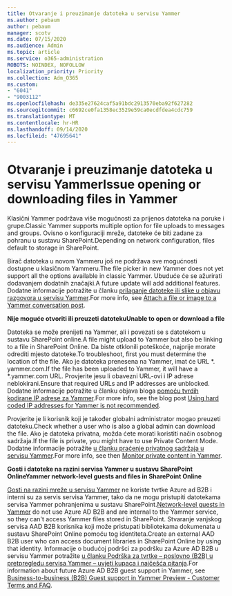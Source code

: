 ```yaml
---
title: Otvaranje i preuzimanje datoteka u servisu Yammer
ms.author: pebaum
author: pebaum
manager: scotv
ms.date: 07/15/2020
ms.audience: Admin
ms.topic: article
ms.service: o365-administration
ROBOTS: NOINDEX, NOFOLLOW
localization_priority: Priority
ms.collection: Adm_O365
ms.custom:
- "6041"
- "9003112"
ms.openlocfilehash: de335e27624caf5a91bdc2913570eba92f627282
ms.sourcegitcommit: c6692ce0fa1358ec3529e59ca0ecdfdea4cdc759
ms.translationtype: MT
ms.contentlocale: hr-HR
ms.lasthandoff: 09/14/2020
ms.locfileid: "47695641"
---
```

# <a name="issue-opening-or-downloading-files-in-yammer"></a><span data-ttu-id="512f4-102">Otvaranje i preuzimanje datoteka u servisu Yammer</span><span class="sxs-lookup"><span data-stu-id="512f4-102">Issue opening or downloading files in Yammer</span></span>

<span data-ttu-id="512f4-103">Klasični Yammer podržava više mogućnosti za prijenos datoteka na poruke i grupe.</span><span class="sxs-lookup"><span data-stu-id="512f4-103">Classic Yammer supports multiple option for file uploads to messages and groups.</span></span> <span data-ttu-id="512f4-104">Ovisno o konfiguraciji mreže, datoteke će biti zadane za pohranu u sustavu SharePoint.</span><span class="sxs-lookup"><span data-stu-id="512f4-104">Depending on network configuration, files default to storage in SharePoint.</span></span>

<span data-ttu-id="512f4-105">Birač datoteka u novom Yammeru još ne podržava sve mogućnosti dostupne u klasičnom Yammeru.</span><span class="sxs-lookup"><span data-stu-id="512f4-105">The file picker in new Yammer does not yet support all the options available in classic Yammer.</span></span> <span data-ttu-id="512f4-106">Ubuduće će se ažurirati dodavanjem dodatnih značajki.</span><span class="sxs-lookup"><span data-stu-id="512f4-106">A future update will add additional features.</span></span> <span data-ttu-id="512f4-107">Dodatne informacije potražite u članku [prilaganje datoteke ili slike u objavu razgovora u servisu Yammer](https://support.microsoft.com/office/attach-a-file-or-image-to-a-yammer-conversation-post-8d2d17f7-8f37-4535-961e-518d751be7e8).</span><span class="sxs-lookup"><span data-stu-id="512f4-107">For more info, see [Attach a file or image to a Yammer conversation post](https://support.microsoft.com/office/attach-a-file-or-image-to-a-yammer-conversation-post-8d2d17f7-8f37-4535-961e-518d751be7e8).</span></span>

<span data-ttu-id="512f4-108">**Nije moguće otvoriti ili preuzeti datoteku**</span><span class="sxs-lookup"><span data-stu-id="512f4-108">**Unable to open or download a file**</span></span>  

<span data-ttu-id="512f4-109">Datoteka se može prenijeti na Yammer, ali i povezati se s datotekom u sustavu SharePoint online.</span><span class="sxs-lookup"><span data-stu-id="512f4-109">A file might upload to Yammer but also be linking to a file in SharePoint Online.</span></span> <span data-ttu-id="512f4-110">Da biste otklonili poteškoće, najprije morate odrediti mjesto datoteke.</span><span class="sxs-lookup"><span data-stu-id="512f4-110">To troubleshoot, first you must determine the location of the file.</span></span> <span data-ttu-id="512f4-111">Ako je datoteka prenesena na Yammer, imat će URL \*. yammer.com.</span><span class="sxs-lookup"><span data-stu-id="512f4-111">If the file has been uploaded to Yammer, it will have a \*.yammer.com URL.</span></span> <span data-ttu-id="512f4-112">Provjerite jesu li obavezni URL-ovi i IP adrese neblokirani.</span><span class="sxs-lookup"><span data-stu-id="512f4-112">Ensure that required URLs and IP addresses are unblocked.</span></span> <span data-ttu-id="512f4-113">Dodatne informacije potražite u članku objava bloga [pomoću tvrdih kodirane IP adrese za Yammer](https://techcommunity.microsoft.com/t5/yammer-blog/using-hard-coded-ip-addresses-for-yammer-is-not-recommended/ba-p/276592).</span><span class="sxs-lookup"><span data-stu-id="512f4-113">For more info, see the blog post [Using hard coded IP addresses for Yammer is not recommended](https://techcommunity.microsoft.com/t5/yammer-blog/using-hard-coded-ip-addresses-for-yammer-is-not-recommended/ba-p/276592).</span></span>

<span data-ttu-id="512f4-114">Provjerite je li korisnik koji je također globalni administrator mogao preuzeti datoteku.</span><span class="sxs-lookup"><span data-stu-id="512f4-114">Check whether a user who is also a global admin can download the file.</span></span> <span data-ttu-id="512f4-115">Ako je datoteka privatna, možda ćete morati koristiti način osobnog sadržaja.</span><span class="sxs-lookup"><span data-stu-id="512f4-115">If the file is private, you might have to use Private Content Mode.</span></span> <span data-ttu-id="512f4-116">Dodatne informacije potražite [u članku praćenje privatnog sadržaja u servisu Yammer](https://docs.microsoft.com/yammer/manage-security-and-compliance/monitor-private-content).</span><span class="sxs-lookup"><span data-stu-id="512f4-116">For more info, see then [Monitor private content in Yammer](https://docs.microsoft.com/yammer/manage-security-and-compliance/monitor-private-content).</span></span>  

<span data-ttu-id="512f4-117">**Gosti i datoteke na razini servisa Yammer u sustavu SharePoint Online**</span><span class="sxs-lookup"><span data-stu-id="512f4-117">**Yammer network-level guests and files in SharePoint Online**</span></span>  

<span data-ttu-id="512f4-118">[Gosti na razini mreže u servisu Yammer](https://docs.microsoft.com/yammer/manage-yammer-users/add-block-or-remove-users#invite-guests) ne koriste tvrtke Azure ad B2B i interni su za servis servisa Yammer, tako da ne mogu pristupiti datotekama servisa Yammer pohranjenima u sustavu SharePoint.</span><span class="sxs-lookup"><span data-stu-id="512f4-118">[Network-level guests in Yammer](https://docs.microsoft.com/yammer/manage-yammer-users/add-block-or-remove-users#invite-guests) do not use Azure AD B2B and are internal to the Yammer service, so they can't access Yammer files stored in SharePoint.</span></span> <span data-ttu-id="512f4-119">Stvaranje vanjskog servisa AAD B2B korisnika koji može pristupati bibliotekama dokumenata u sustavu SharePoint Online pomoću tog identiteta.</span><span class="sxs-lookup"><span data-stu-id="512f4-119">Create an external AAD B2B user who can access document libraries in SharePoint Online by using that identity.</span></span> <span data-ttu-id="512f4-120">Informacije o budućoj podršci za podršku za Azure AD B2B u servisu Yammer potražite [u članku Podrška za tvrtke – poslovno (B2B) u pretpregledu servisa Yammer – uvjeti kupaca i najčešća pitanja](https://docs.microsoft.com/yammer/get-started-with-yammer/azure-ad-b2b-guests-yammer).</span><span class="sxs-lookup"><span data-stu-id="512f4-120">For information about future Azure AD B2B guest support in Yammer, see [Business-to-business (B2B) Guest support in Yammer Preview - Customer Terms and FAQ](https://docs.microsoft.com/yammer/get-started-with-yammer/azure-ad-b2b-guests-yammer).</span></span>